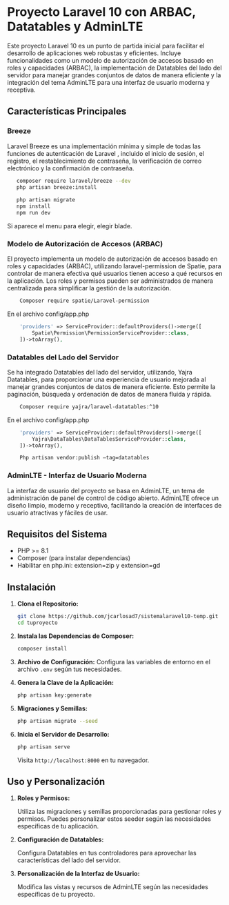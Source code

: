 # Proyecto Laravel 10 con ARBAC, Datatables y AdminLTE

Este proyecto Laravel 10 es un punto de partida inicial para facilitar el desarrollo de aplicaciones web robustas y eficientes. Incluye funcionalidades como un modelo de autorización de accesos basado en roles y capacidades (ARBAC), la implementación de Datatables del lado del servidor para manejar grandes conjuntos de datos de manera eficiente y la integración del tema AdminLTE para una interfaz de usuario moderna y receptiva.

## Características Principales

### Breeze

Laravel Breeze es una implementación mínima y simple de todas las funciones de autenticación de Laravel , incluido el inicio de sesión, el registro, el restablecimiento de contraseña, la verificación de correo electrónico y la confirmación de contraseña.

 ```bash
    composer require laravel/breeze --dev
    php artisan breeze:install
    
    php artisan migrate
    npm install
    npm run dev
```
Si aparece el menu para elegir, elegir blade.

### Modelo de Autorización de Accesos (ARBAC)

El proyecto implementa un modelo de autorización de accesos basado en roles y capacidades (ARBAC), utilizando laravel-permission de Spatie, para controlar de manera efectiva qué usuarios tienen acceso a qué recursos en la aplicación. Los roles y permisos pueden ser administrados de manera centralizada para simplificar la gestión de la autorización.

```bash
    Composer require spatie/Laravel-permission
```

En el archivo config/app.php
```php
    'providers' => ServiceProvider::defaultProviders()->merge([
        Spatie\Permission\PermissionServiceProvider::class,
    ])->toArray(),
```

### Datatables del Lado del Servidor

Se ha integrado Datatables del lado del servidor, utilizando, Yajra Datatables, para proporcionar una experiencia de usuario mejorada al manejar grandes conjuntos de datos de manera eficiente. Esto permite la paginación, búsqueda y ordenación de datos de manera fluida y rápida.

```bash
    Composer require yajra/laravel-datatables:^10
```

En el archivo config/app.php
```php
    'providers' => ServiceProvider::defaultProviders()->merge([
        Yajra\DataTables\DataTablesServiceProvider::class,
    ])->toArray(),
```
```bash
    Php artisan vendor:publish –tag=datatables
```
### AdminLTE - Interfaz de Usuario Moderna

La interfaz de usuario del proyecto se basa en AdminLTE, un tema de administración de panel de control de código abierto. AdminLTE ofrece un diseño limpio, moderno y receptivo, facilitando la creación de interfaces de usuario atractivas y fáciles de usar.

## Requisitos del Sistema

- PHP >= 8.1
- Composer (para instalar dependencias)
- Habilitar en php.ini: extension=zip y extension=gd

## Instalación

1. **Clona el Repositorio:**

    ```bash
    git clone https://github.com/jcarlosad7/sistemalaravel10-temp.git
    cd tuproyecto
    ```

2. **Instala las Dependencias de Composer:**

    ```bash
    composer install
    ```

3. **Archivo de Configuración:**
    Configura las variables de entorno en el archivo `.env` según tus necesidades.

4. **Genera la Clave de la Aplicación:**

    ```bash
    php artisan key:generate
    ```

5. **Migraciones y Semillas:**

    ```bash
    php artisan migrate --seed
    ```

6. **Inicia el Servidor de Desarrollo:**

    ```bash
    php artisan serve
    ```

    Visita `http://localhost:8000` en tu navegador.

## Uso y Personalización

1. **Roles y Permisos:**

    Utiliza las migraciones y semillas proporcionadas para gestionar roles y permisos. Puedes personalizar estos seeder según las necesidades específicas de tu aplicación.

2. **Configuración de Datatables:**

    Configura Datatables en tus controladores para aprovechar las características del lado del servidor.

3. **Personalización de la Interfaz de Usuario:**

    Modifica las vistas y recursos de AdminLTE según las necesidades específicas de tu proyecto.
